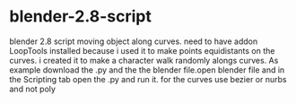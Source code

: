 # blender-2.8-script
blender 2.8 script moving object along curves.
need to have addon LoopTools installed because i used it to make points equidistants on the curves.
i created it to make a character walk randomly alongs curves.
As example download the .py and the the blender file.open blender file and in the Scripting tab open the .py and run it.
for the curves use bezier or nurbs and not poly

